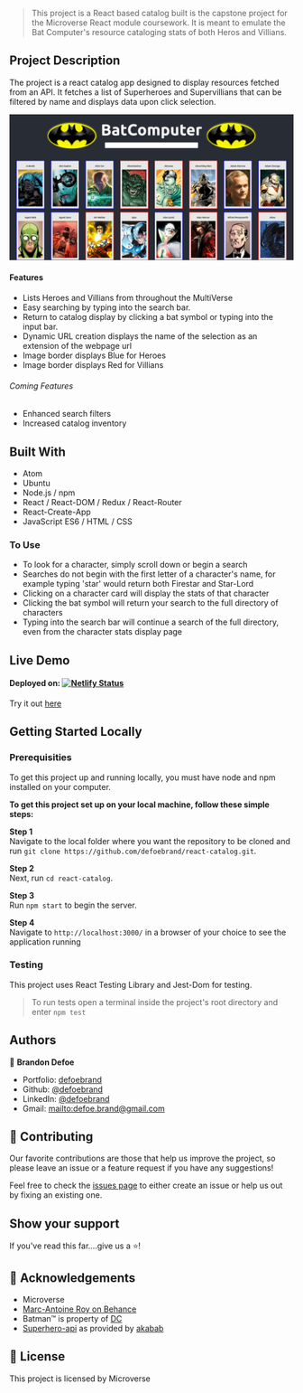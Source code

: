 > This project is a React based catalog built is the capstone project for the Microverse React module coursework. It is meant to emulate the Bat Computer's resource cataloging stats of both Heros and Villians.

## Project Description

The project is a react catalog app designed to display resources fetched from an API. It fetches a list of Superheroes and Supervillians that can be filtered by name and displays data upon click selection.

![screenshot](src/assets/screenshot.png)

#### Features
-   Lists Heroes and Villians from throughout the MultiVerse
-   Easy searching by typing into the search bar.
-   Return to catalog display by clicking a bat symbol or typing into the input bar.
-   Dynamic URL creation displays the name of the selection as an extension of the webpage url
-   Image border displays Blue for Heroes
-   Image border displays Red for Villians

###### Coming Features
-   Enhanced search filters
-   Increased catalog inventory

## Built With
-   Atom
-   Ubuntu
-   Node.js / npm
-   React / React-DOM / Redux / React-Router
-   React-Create-App
-   JavaScript ES6 / HTML / CSS

### To Use
-   To look for a character, simply scroll down or begin a search
-   Searches do not begin with the first letter of a character's name, for example typing 'star' would return both Firestar and Star-Lord
-   Clicking on a character card will display the stats of that character
-   Clicking the bat symbol will return your search to the full directory of characters
-   Typing into the search bar will continue a search of the full directory, even from the character stats display page


## Live Demo
#### Deployed on: [![Netlify Status](https://api.netlify.com/api/v1/badges/b56b21f1-c0a4-49b4-a506-a8c5a311b6fb/deploy-status)](https://app.netlify.com/sites/batcomputer/deploys)  
Try it out [here](https://batcomputer.netlify.app)


## Getting Started Locally
### Prerequisities
To get this project up and running locally, you must have node and npm installed on your computer.

**To get this project set up on your local machine, follow these simple steps:**

**Step 1**<br>
Navigate to the local folder where you want the repository to be cloned and run
`git clone https://github.com/defoebrand/react-catalog.git`.<br>

**Step 2**<br>
Next, run `cd react-catalog`.<br>

**Step 3**<br>
Run `npm start` to begin the server.<br>

**Step 4**<br>
Navigate to `http://localhost:3000/` in a browser of your choice to see the application running<br>

### Testing
This project uses React Testing Library and Jest-Dom for testing.
> To run tests open a terminal inside the project's root directory and enter `npm test`

## Authors

👤 **Brandon Defoe**

-   Portfolio: [defoebrand](https://www.defoebrand.com)
-   Github: [@defoebrand](https://github.com/defoebrand)
-   LinkedIn: [@defoebrand](https://www.linkedin.com/in/defoebrand/)
-   Gmail: <mailto:defoe.brand@gmail.com>

## 🤝 Contributing

Our favorite contributions are those that help us improve the project, so please leave an issue or a feature request if you have any suggestions!

Feel free to check the [issues page](https://github.com/defoebrand/react-catalog/issues) to either create an issue or help us out by fixing an existing one.

## Show your support

If you've read this far....give us a ⭐️!

## :clap: Acknowledgements

-   Microverse
-   [Marc-Antoine Roy on Behance](https://www.behance.net/enfantroy)
-   Batman™ is property of [DC](https://www.dccomics.com/copyright)
-   [Superhero-api](https://akabab.github.io/superhero-api/) as provided by [akabab](https://github.com/akabab)

## 📝 License

This project is licensed by Microverse
